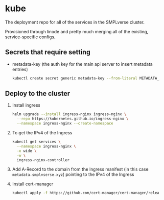 # kube

The deployment repo for all of the services in the SMPLverse cluster.

Provisioned through linode and pretty much merging all of the existing,
service-specific configs.

## Secrets that require setting

- metadata-key (the auth key for the main api server to insert metadata entries)

  ```bash
  kubectl create secret generic metadata-key --from-literal METADATA_API_KEY=[secret]
  ```

## Deploy to the cluster

1. Install ingress

   ```sh
   helm upgrade --install ingress-nginx ingress-nginx \
     --repo https://kubernetes.github.io/ingress-nginx \
     --namespace ingress-nginx --create-namespace
   ```

2. To get the IPv4 of the Ingress

   ```sh
   kubectl get services \
     --namespace ingress-nginx \
     -o wide \
     -w \
     ingress-nginx-controller
   ```

3. Add A-Record to the domain from the Ingress manifest (in this case
   `metadata.smplvserse.xyz`) pointing to the IPv4 of the Ingress

4. Install cert-manager

   ```sh
   kubectl apply -f https://github.com/cert-manager/cert-manager/releases/download/v1.8.0/cert-manager.yaml
   ```
